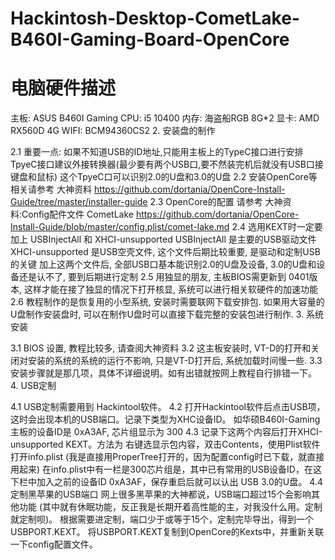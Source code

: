 # Hackintosh-Desktop-CometLake-B460I-Gaming-Board-OpenCore

# 电脑硬件描述

 主板:  ASUS B460I Gaming
 CPU:  i5 10400
 内存:  海盗船RGB 8G*2
 显卡:  AMD RX560D 4G
 WIFI: BCM94360CS2
2. 安装盘的制作

 2.1 重要一点: 如果不知道USB的ID地址,只能用主板上的TypeC接口进行安排
     TpyeC接口建议外接转换器(最少要有两个USB口,要不然装完机后就没有USB口接键盘和鼠标)
     这个TpyeC口可以识别2.0的U盘和3.0的U盘
 2.2 安装OpenCore等相关请参考
     大神资料 https://github.com/dortania/OpenCore-Install-Guide/tree/master/installer-guide
 2.3 OpenCore的配置 请参考 
     大神资料:Config配件文件 CometLake
     https://github.com/dortania/OpenCore-Install-Guide/blob/master/config.plist/comet-lake.md
 2.4 选用KEXT时一定要加上 USBInjectAll 和 XHCI-unsupported
     USBInjectAll 是主要的USB驱动文件
     XHCI-unsupported 是USB空壳文件, 这个文件后期比较重要, 是驱动和定制USB的关键
     加上这两个文件后, 全部USB口基本能识别2.0的U盘及设备, 3.0的U盘和设备还是认不了, 要到后期进行定制
 2.5 用独显的朋友, 主板BIOS需更新到 0401版本, 
     这样才能在接了独显的情况下打开核显, 系统可以进行相关软硬件的加速功能
 2.6 教程制作的是恢复用的小型系统, 安装时需要联网下载安排包.
     如果用大容量的U盘制作安装盘时, 可以在制作U盘时可以直接下载完整的安装包进行制作.
3. 系统安装

 3.1 BIOS 设置, 教程比较多, 请查阅大神资料
 3.2 这主板安装时, VT-D的打开和关闭对安装的系统的系统的运行不影响, 只是VT-D打开后, 系统加载时间慢一些.
 3.3 安装步骤就是那几项，具体不详细说明。如有出错就按网上教程自行排错一下。
4. USB定制

 4.1 USB定制需要用到 Hackintool软件。
 4.2 打开Hackintool软件后点击USB项，这时会出现本机的USB端口。记录下类型为XHC设备ID。
     如华硕B460I-Gaming主板的设备ID是 0xA3AF, 芯片组显示为 300
 4.3 记录下这两个内容后打开XHCI-unsupported KEXT。方法为 右键选显示包内容，双击Contents，使用Plist软件打开info.plist
     (我是直接用ProperTree打开的，因为配置config时已下载，就直接用起来)
     在info.plist中有一栏是300芯片组是，其中已有常用的USB设备ID，在这下栏中加入之前的设备ID 0xA3AF，保存重启后就可以认出
     USB 3.0的U盘。
 4.4 定制黑苹果的USB端口
     网上很多黑苹果的大神都说，USB端口超过15个会影响其他功能
     (其中就有休眠功能，反正我是长期开着高性能的主，对我没什么用。定制就定制呗)。
     根据需要进定制，端口少于或等于15个，定制完毕导出，得到一个USBPORT.KEXT。
     将USBPORT.KEXT复制到OpenCore的Kexts中，并重新关联一下config配置文件。

